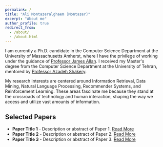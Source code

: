 ```yaml
---
permalink: /
title: "Ali Montazeralghaem (Montazer)"
excerpt: "About me"
author_profile: true
redirect_from: 
  - /about/
  - /about.html
---
```


I am currently a Ph.D. candidate in the Computer Science Department at the University of Massachusetts Amherst, where I have the privilege of working under the guidance of <a href="https://ciir.cs.umass.edu/~allan/">Professor James Allan</a>. I received my Master's degree from the Computer Science Department at the University of Tehran, mentored by <a href="https://ece.ut.ac.ir/en/~shakery/">Professor Azadeh Shakery</a>.



My research interests are centered around Information Retrieval, Data Mining, Natural Language Processing, Recommender Systems, and Reinforcement Learning. These areas fascinate me because they stand at the crossroads of technology and human interaction, shaping the way we access and utilize vast amounts of information.
<!--
Throughout my academic career, I have been driven by a passion to develop innovative solutions and to push the boundaries of knowledge in these fields. I am constantly exploring new challenges and opportunities to apply my expertise, whether it be through collaborative projects, independent research, or engaging with the academic community.
-->

<!-- Selected Papers Section -->
<div id="selected-papers">
    <h2>Selected Papers</h2>
    <ul>
        <li>
            <strong>Paper Title 1</strong> - Description or abstract of Paper 1.
            <a href="link-to-paper-1.pdf">Read More</a>
        </li>
        <li>
            <strong>Paper Title 2</strong> - Description or abstract of Paper 2.
            <a href="link-to-paper-2.pdf">Read More</a>
        </li>
        <li>
            <strong>Paper Title 3</strong> - Description or abstract of Paper 3.
            <a href="link-to-paper-3.pdf">Read More</a>
        </li>
        <!-- Add more papers as needed -->
    </ul>
</div>

